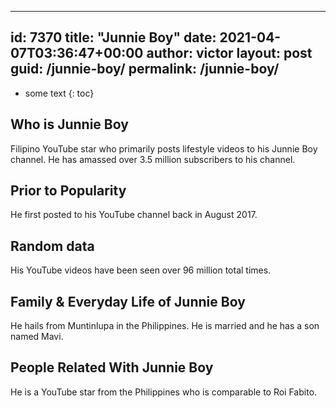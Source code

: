  ---
id: 7370
title: "Junnie Boy"
date: 2021-04-07T03:36:47+00:00
author: victor
layout: post
guid: /junnie-boy/
permalink: /junnie-boy/
---

* some text
{: toc}

## Who is Junnie Boy

Filipino YouTube star who primarily posts lifestyle videos to his Junnie Boy channel. He has amassed over 3.5 million subscribers to his channel. 

## Prior to Popularity

He first posted to his YouTube channel back in August 2017. 

## Random data

His YouTube videos have been seen over 96 million total times. 

## Family & Everyday Life of Junnie Boy

He hails from Muntinlupa in the Philippines. He is married and he has a son named Mavi. 

## People Related With Junnie Boy

He is a YouTube star from the Philippines who is comparable to Roi Fabito. 
 